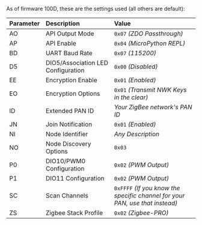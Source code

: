 As of firmware 100D, these are the settings used (all others are default):

|Parameter|Description                       |Value                                                                       |
|:--------|:---------------------------------|:---------------------------------------------------------------------------|
|AO       |API Output Mode                   |`0x07` *(ZDO Passthrough)*                                                  |
|AP       |API Enable                        |`0x04` *(MicroPython REPL)*                                                 |
|BD       |UART Baud Rate                    |`0x07` *(115200)*                                                           |
|D5       |DIO5/Association LED Configuration|`0x00` *(Disabled)*                                                         |
|EE       |Encryption Enable                 |`0x01` *(Enabled)*                                                          |
|EO       |Encryption Options                |`0x01` *(Transmit NWK Keys in the clear)*                                   |
|ID       |Extended PAN ID                   |*Your ZigBee network's PAN ID*                                              |
|JN       |Join Notification                 |`0x01` *(Enabled)*                                                          |
|NI       |Node Identifier                   |*Any Description*                                                           |
|NO       |Node Discovery Options            |`0x03`                                                                      |
|P0       |DIO10/PWM0 Configuration          |`0x02` *(PWM Output)*                                                       |
|P1       |DIO11 Configuration               |`0x02` *(PWM Output)*                                                       |
|SC       |Scan Channels                     |`0xFFFF` *(If you know the specific channel for your PAN, use that instead)*|
|ZS       |Zigbee Stack Profile              |`0x02` *(Zigbee-PRO)*                                                       |